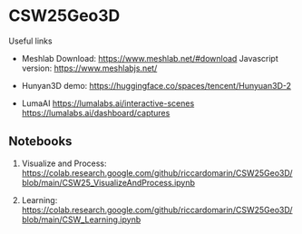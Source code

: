# CSW25Geo3D
Useful links

- Meshlab
Download: https://www.meshlab.net/#download
Javascript version: https://www.meshlabjs.net/

- Hunyan3D demo: https://huggingface.co/spaces/tencent/Hunyuan3D-2
  
- LumaAI
https://lumalabs.ai/interactive-scenes
https://lumalabs.ai/dashboard/captures

## Notebooks
1) Visualize and Process:\
   https://colab.research.google.com/github/riccardomarin/CSW25Geo3D/blob/main/CSW25_VisualizeAndProcess.ipynb

3) Learning:\
   https://colab.research.google.com/github/riccardomarin/CSW25Geo3D/blob/main/CSW_Learning.ipynb

